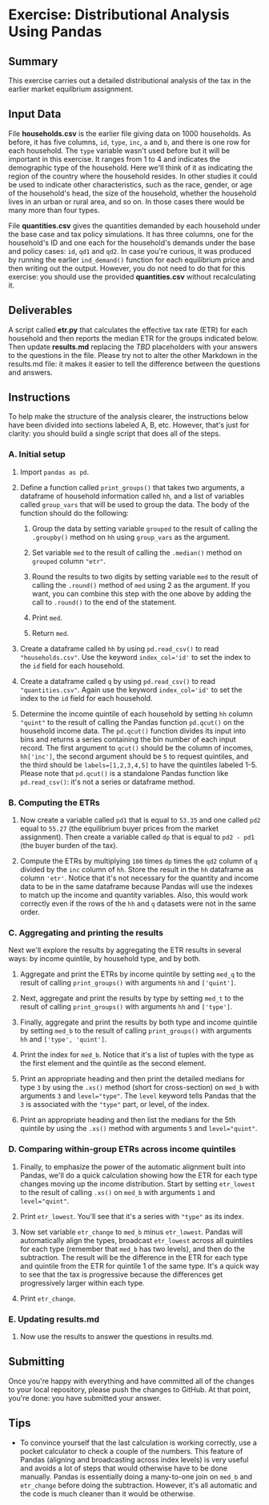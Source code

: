  # Exercise: Distributional Analysis Using Pandas

## Summary

This exercise carries out a detailed distributional analysis of the tax in the earlier market equilbrium assignment.

## Input Data

File **households.csv** is the earlier file giving data on 1000 households. As before, it has five columns, `id`, `type`, `inc`, `a` and `b`, and there is one row for each household. The `type` variable wasn't used before but it will be important in this exercise. It ranges from 1 to 4 and indicates the demographic type of the household. Here we'll think of it as indicating the region of the country where the household resides. In other studies it could be used to indicate other characteristics, such as the race, gender, or age of the household's head, the size of the household, whether the household lives in an urban or rural area, and so on. In those cases there would be many more than four types.

File **quantities.csv** gives the quantities demanded by each household under the base case and tax policy simulations. It has three columns, one for the household's ID and one each for the household's demands under the base and policy cases: `id`, `qd1` and `qd2`. In case you're curious, it was produced by running the earlier `ind_demand()` function for each equilibrium price and then writing out the output. However, you do not need to do that for this exercise: you should use the provided **quantities.csv** without recalculating it.

## Deliverables

A script called **etr.py** that calculates the effective tax rate (ETR) for each household and then reports the median ETR for the groups indicated below. Then update **results.md** replacing the *TBD* placeholders with your answers to the questions in the file. Please try not to alter the other Markdown in the results.md file: it makes it easier to tell the difference between the questions and answers.

## Instructions

To help make the structure of the analysis clearer, the instructions below have been divided into sections labeled A, B, etc. However, that's just for clarity: you should build a single script that does all of the steps.

### A. Initial setup

1. Import `pandas as pd`.

1. Define a function called `print_groups()` that takes two arguments, a dataframe of household information called `hh`, and a list of variables called `group_vars` that will be used to group the data. The body of the function should do the following:

    1. Group the data by setting variable `grouped` to the result of calling the `.groupby()` method on `hh` using `group_vars` as the argument.

    1. Set variable `med` to the result of calling the `.median()` method on `grouped` column `"etr"`.

    1. Round the results to two digits by setting variable `med` to the result of calling the `.round()` method of `med` using 2 as the argument. If you want, you can combine this step with the one above by adding the call to `.round()` to the end of the statement.

    1. Print `med`.

    1. Return `med`.

1. Create a dataframe called `hh` by using `pd.read_csv()` to read `"households.csv"`. Use the keyword `index_col='id'` to set the index to the `id` field for each household.

1. Create a dataframe called `q` by using `pd.read_csv()` to read `"quantities.csv"`. Again use the keyword `index_col='id'` to set the index to the `id` field for each household.

1. Determine the income quintile of each household by setting `hh` column `"quint"` to the result of calling the Pandas function `pd.qcut()` on the household income data. The `pd.qcut()` function divides its input into bins and returns a series containing the bin number of each input record. The first argument to `qcut()` should be the column of incomes, `hh['inc']`, the second argument should be `5` to request quintiles, and the third should be `labels=[1,2,3,4,5]` to have the quintiles labeled 1-5. Please note that `pd.qcut()` is a standalone Pandas function like `pd.read_csv()`: it's not a series or dataframe method.

### B. Computing the ETRs

1. Now create a variable called `pd1` that is equal to `53.35` and one called `pd2` equal to `55.27` (the equilibrium buyer prices from the market assignment). Then create a variable called `dp` that is equal to `pd2 - pd1` (the buyer burden of the tax).

1. Compute the ETRs by multiplying `100` times `dp` times the `qd2` column of `q` divided by the `inc` column of `hh`. Store the result in the `hh` dataframe as column `'etr'`. Notice that it's not necessary for the quantity and income data to be in the same dataframe because Pandas will use the indexes to match up the income and quantity variables. Also, this would work correctly even if the rows of the `hh` and `q` datasets were not in the same order.

### C. Aggregating and printing the results

Next we'll explore the results by aggregating the ETR results in several ways: by income quintile, by household type, and by both.

1. Aggregate and print the ETRs by income quintile by setting `med_q` to the result of calling `print_groups()` with arguments `hh` and `['quint']`.

1. Next, aggregate and print the results by type by setting `med_t` to the result of calling `print_groups()` with arguments `hh` and `['type']`.

1. Finally, aggregate and print the results by both type and income quintile by setting `med_b` to the result of calling `print_groups()` with arguments `hh` and `['type', 'quint']`.

1. Print the index for `med_b`. Notice that it's a list of tuples with the type as the first element and the quintile as the second element.

1. Print an appropriate heading and then print the detailed medians for type `3` by using the `.xs()` method (short for cross-section) on `med_b` with arguments `3` and `level="type"`. The `level` keyword tells Pandas that the `3` is associated with the `"type"` part, or level, of the index.

1. Print an appropriate heading and then list the medians for the 5th quintile by using the `.xs()` method with arguments `5` and `level="quint"`.

### D. Comparing within-group ETRs across income quintiles

1. Finally, to emphasize the power of the automatic alignment built into Pandas, we'll do a quick calculation showing how the ETR for each type changes moving up the income distribution. Start by setting `etr_lowest` to the result of calling `.xs()` on `med_b` with arguments `1` and `level="quint"`.

1. Print `etr_lowest`. You'll see that it's a series with `"type"` as its index.

1. Now set variable `etr_change` to `med_b` minus `etr_lowest`. Pandas will automatically align the types, broadcast `etr_lowest` across all quintiles for each type (remember that `med_b` has two levels), and then do the subtraction. The result will be the difference in the ETR for each type and quintile from the ETR for quintile 1 of the same type. It's a quick way to see that the tax is progressive because the differences get progressively larger within each type.

1. Print `etr_change`.

### E. Updating results.md

1. Now use the results to answer the questions in results.md.

## Submitting

Once you're happy with everything and have committed all of the changes to your local repository, please push the changes to GitHub. At that point, you're done: you have submitted your answer.

## Tips

+ To convince yourself that the last calculation is working correctly, use a pocket calculator to check a couple of the numbers. This feature of Pandas (aligning and broadcasting across index levels) is very useful and avoids a lot of steps that would otherwise have to be done manually. Pandas is essentially doing a many-to-one join on `med_b` and `etr_change` before doing the subtraction. However, it's all automatic and the code is much cleaner than it would be otherwise.
